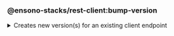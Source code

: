 ### @ensono-stacks/rest-client:bump-version

<details>
<summary>Creates new version(s) for an existing client endpoint</summary>
This plugin reads any existing endpoints and creates a new directory for the specified new version with the files contained within the previous version.

## Prerequisites

This generator requires no prerequisites.

## Usage

```bash
nx @ensono-stacks/rest-client:bump-version --endpoint client-endpoint --endpointPath libs --endpointVersion 2
```

### Command line arguments

The following command line arguments are available:

| Option            | Description                                            | Type   | Accepted Values | Default | Required |
| ----------------- | ------------------------------------------------------ | ------ | --------------- | ------- | -------- |
| --endpoint        | The endpoint you want to bump to the specified version | string |                 |         | true     |
| --endpointPath    | The path to your endpoint (parent directory)           | string |                 |         | true     |
| --endpointVersion | The version you want to bump your endpoint             | number |                 |         | true     |

### Generator Output

##### What is the output of the above commands?

```text title="Example of existing file structure"

└── client-endpoint
    └── V1
        ├── index.ts
        ├── index.test.ts
        └── index.types.ts
```

```text title="Example of updated file structure after new files being generated"

└── client-endpoint
    └── V1
        ├── index.ts
        ├── index.test.ts
        └── index.types.ts
    └── V2
        ├── index.ts
        ├── index.test.ts
        └── index.types.ts`
```

</details>
